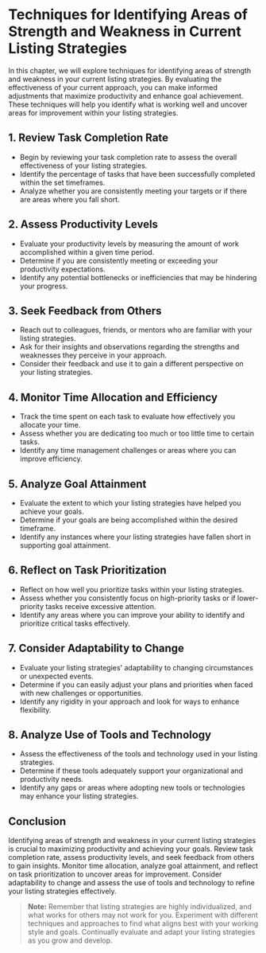 Techniques for Identifying Areas of Strength and Weakness in Current Listing Strategies
===================================================================================================

In this chapter, we will explore techniques for identifying areas of strength and weakness in your current listing strategies. By evaluating the effectiveness of your current approach, you can make informed adjustments that maximize productivity and enhance goal achievement. These techniques will help you identify what is working well and uncover areas for improvement within your listing strategies.

**1. Review Task Completion Rate**
----------------------------------

* Begin by reviewing your task completion rate to assess the overall effectiveness of your listing strategies.
* Identify the percentage of tasks that have been successfully completed within the set timeframes.
* Analyze whether you are consistently meeting your targets or if there are areas where you fall short.

**2. Assess Productivity Levels**
---------------------------------

* Evaluate your productivity levels by measuring the amount of work accomplished within a given time period.
* Determine if you are consistently meeting or exceeding your productivity expectations.
* Identify any potential bottlenecks or inefficiencies that may be hindering your progress.

**3. Seek Feedback from Others**
--------------------------------

* Reach out to colleagues, friends, or mentors who are familiar with your listing strategies.
* Ask for their insights and observations regarding the strengths and weaknesses they perceive in your approach.
* Consider their feedback and use it to gain a different perspective on your listing strategies.

**4. Monitor Time Allocation and Efficiency**
---------------------------------------------

* Track the time spent on each task to evaluate how effectively you allocate your time.
* Assess whether you are dedicating too much or too little time to certain tasks.
* Identify any time management challenges or areas where you can improve efficiency.

**5. Analyze Goal Attainment**
------------------------------

* Evaluate the extent to which your listing strategies have helped you achieve your goals.
* Determine if your goals are being accomplished within the desired timeframe.
* Identify any instances where your listing strategies have fallen short in supporting goal attainment.

**6. Reflect on Task Prioritization**
-------------------------------------

* Reflect on how well you prioritize tasks within your listing strategies.
* Assess whether you consistently focus on high-priority tasks or if lower-priority tasks receive excessive attention.
* Identify any areas where you can improve your ability to identify and prioritize critical tasks effectively.

**7. Consider Adaptability to Change**
--------------------------------------

* Evaluate your listing strategies' adaptability to changing circumstances or unexpected events.
* Determine if you can easily adjust your plans and priorities when faced with new challenges or opportunities.
* Identify any rigidity in your approach and look for ways to enhance flexibility.

**8. Analyze Use of Tools and Technology**
------------------------------------------

* Assess the effectiveness of the tools and technology used in your listing strategies.
* Determine if these tools adequately support your organizational and productivity needs.
* Identify any gaps or areas where adopting new tools or technologies may enhance your listing strategies.

**Conclusion**
--------------

Identifying areas of strength and weakness in your current listing strategies is crucial to maximizing productivity and achieving your goals. Review task completion rate, assess productivity levels, and seek feedback from others to gain insights. Monitor time allocation, analyze goal attainment, and reflect on task prioritization to uncover areas for improvement. Consider adaptability to change and assess the use of tools and technology to refine your listing strategies effectively.
> **Note:** Remember that listing strategies are highly individualized, and what works for others may not work for you. Experiment with different techniques and approaches to find what aligns best with your working style and goals. Continually evaluate and adapt your listing strategies as you grow and develop.

